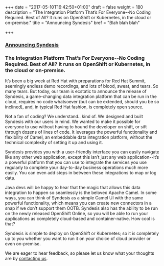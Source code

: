 +++
date = "2017-05-10T16:42:50+01:00"
draft = false
weight = 180
description = "The Integration Platform That’s For Everyone--No Coding Required. Best of All? It runs on OpenShift or Kubernetes, in the cloud or on-premise."
title = "Announcing Syndesis"
bref = "Blah blah blah"

+++

<h3 class="section-head" id="h-base"><a href="#h-base">Announcing Syndesis</a></h3>

### The Integration Platform That’s For Everyone--No Coding Required. Best of All? It runs on OpenShift or Kubernetes, in the cloud or on-premise.

It’s been a big week at Red Hat with preparations for Red Hat Summit, seemingly endless demo recordings, and lots of blood, sweat, and tears. So many tears. But today, our team is ecstatic to announce the release of Syndesis, a game-changing data integration platform that can be run in the cloud, requires no code whatsoever (but can be extended, should you be so inclined), and, in typical Red Hat fashion, is completely open source.

Not a fan of coding? We understand.. kind of. We designed and built Syndesis with our users in mind. We wanted to make it possible for everyone to use without having to hound the developer on shift, or sift through dozens of lines of code. It leverages the powerful functionality and flexibility of Camel, an embeddable data integration platform, without the technical complexity of setting it up and using it.

Syndesis provides you with a user-friendly interface you can easily navigate like any other web application, except this isn’t just any web application--it’s a powerful platform that you can use to integrate the services you use regularly to complete your day-to-day business operations much more easily. You can even add steps in between these integrations to map or log data.

Java devs will be happy to hear that the magic that allows this data integration to happen so seamlessly is the beloved Apache Camel. In some ways, you can think of Syndesis as a simple Camel UI with the same powerful functionality, which means you can create new connectors in a snap if we don’t support them OOTB. Syndesis also has the ability to be run on the newly released OpenShift Online, so you will be able to run your applications as completely cloud-based and container-native. How cool is that?

Syndesis is simple to deploy on OpenShift or Kubernetes; so it is completely up to you whether you want to run it on your choice of cloud provider or even on-premise.

We are eager to hear feedback, so please let us know what your thoughts are by [contacting us](https://kahboom.github.io/syndesis-site-test/contact).

